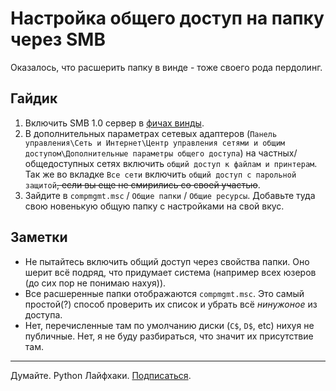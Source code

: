 # Настройка общего доступ на папку через SMB
Оказалось, что расшерить папку в винде - тоже своего рода пердолинг.

## Гайдик
1. Включить SMB 1.0 сервер в [фичах винды](vocabular.md#фичи-винды).
2. В дополнительных параметрах сетевых адаптеров (`Панель управления\Сеть и Интернет\Центр управления сетями и общим доступом\Дополнительные параметры общего доступа`) на частных/общедоступных сетях включить `общий доступ к файлам и принтерам`.
Так же во вкладке `Все сети` включить `общий доступ с парольной защитой`~~, если вы еще не смирились со своей участью~~.
3. Зайдите в `compmgmt.msc` / `Общие папки` / `Общие ресурсы`. Добавьте туда свою новенькую общую папку с настройками на свой вкус.

## Заметки
* Не пытайтесь включить общий доступ через свойства папки. Оно шерит всё подряд, что придумает система (например всех юзеров (до сих пор не понимаю нахуя)).
* Все расшеренные папки отображаются `compmgmt.msc`. Это самый простой(?) способ проверить их список и убрать всё *нинужоное* из доступа.
* Нет, перечисленные там по умолчанию диски (`C$`, `D$`, etc) нихуя не публичные. Нет, я не буду разбираться, что значит их присутствие там.

<!-- footer -->
***
Думайте. Python Лайфхаки. [Подписаться](https://vk.com/pybug).
